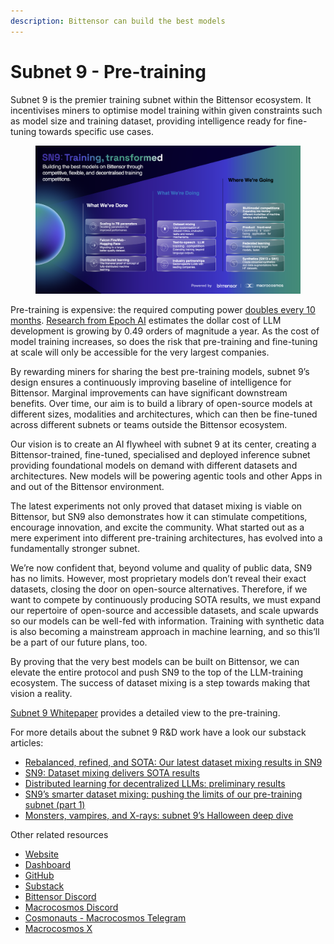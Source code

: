 ```yaml
---
description: Bittensor can build the best models
---
```


# Subnet 9 - Pre-training

Subnet 9 is the premier training subnet within the Bittensor ecosystem. It incentivises miners to optimise model training within given constraints such as model size and training dataset, providing intelligence ready for fine-tuning towards specific use cases.

<figure><img src="../../.gitbook/assets/Train overview.png" alt=""><figcaption></figcaption></figure>

Pre-training is expensive: the required computing power [doubles every 10 months](https://arxiv.org/pdf/2202.05924). [Research from Epoch AI](https://epochai.org/blog/trends-in-the-dollar-training-cost-of-machine-learning-systems#why-study-dollar-training-costs) estimates the dollar cost of LLM development is growing by 0.49 orders of magnitude a year. As the cost of model training increases, so does the risk that pre-training and fine-tuning at scale will only be accessible for the very largest companies.

By rewarding miners for sharing the best pre-training models, subnet 9’s design ensures a continuously improving baseline of intelligence for Bittensor. Marginal improvements can have significant downstream benefits. Over time, our aim is to build a library of open-source models at different sizes, modalities and architectures, which can then be fine-tuned across different subnets or teams outside the Bittensor ecosystem.

Our vision is to create an AI flywheel with subnet 9 at its center, creating a Bittensor-trained, fine-tuned, specialised and deployed inference subnet providing foundational models on demand with different datasets and architectures. New models will be powering agentic tools and other Apps in and out of the Bittensor environment.

The latest experiments not only proved that dataset mixing is viable on Bittensor, but SN9 also demonstrates how it can stimulate competitions, encourage innovation, and excite the community. What started out as a mere experiment into different pre-training architectures, has evolved into a fundamentally stronger subnet.

We’re now confident that, beyond volume and quality of public data, SN9 has no limits. However, most proprietary models don’t reveal their exact datasets, closing the door on open-source alternatives. Therefore, if we want to compete by continuously producing SOTA results, we must expand our repertoire of open-source and accessible datasets, and scale upwards so our models can be well-fed with information. Training with synthetic data is also becoming a mainstream approach in machine learning, and so this’ll be a part of our future plans, too.

By proving that the very best models can be built on Bittensor, we can elevate the entire protocol and push SN9 to the top of the LLM-training ecosystem. The success of dataset mixing is a step towards making that vision a reality.&#x20;

[Subnet 9 Whitepaper](https://www.macrocosmos.ai/research/pretraining_whitepaper.pdf) provides a detailed view to the pre-training.

For more details about the subnet 9 R\&D work have a look our substack articles:

* [Rebalanced, refined, and SOTA: Our latest dataset mixing results in SN9](https://macrocosmosai.substack.com/p/rebalancing-and-refining-our-dataset)
* [SN9: Dataset mixing delivers SOTA results](https://macrocosmosai.substack.com/p/sn9-dataset-mixing-delivers-sota)
* [Distributed learning for decentralized LLMs: preliminary results](https://macrocosmosai.substack.com/p/distributed-learning-for-decentralized)
* [SN9’s smarter dataset mixing: pushing the limits of our pre-training subnet (part 1)](https://macrocosmosai.substack.com/p/sn9s-smarter-dataset-mixing-pushing)
* [Monsters, vampires, and X-rays: subnet 9’s Halloween deep dive](https://macrocosmosai.substack.com/p/monsters-vampires-and-x-rays-subnet)

Other related resources

* [Website](https://www.macrocosmos.ai/sn9)
* [Dashboard](https://www.macrocosmos.ai/sn9/dashboard)
* [GitHub](https://github.com/macrocosm-os/pretraining)
* [Substack](https://macrocosmosai.substack.com/t/pre-training)
* [Bittensor Discord](https://discord.com/channels/799672011265015819/1162768567821930597)
* [Macrocosmos Discord](https://discord.com/channels/1238450997848707082)
* [Cosmonauts - Macrocosmos Telegram](https://t.me/macrocosmosai)
* [Macrocosmos X](https://x.com/MacrocosmosAI)
